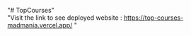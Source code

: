 "# TopCourses" 
<br>
"Visit the link to see deployed website : https://top-courses-madmania.vercel.app/ "
